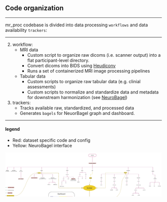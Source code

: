 ## Code organization

---

mr_proc codebase is divided into data processing `workflows` and data availability `trackers`: 

---

2. workflow:
    - MRI data
        - Custom script to organize raw dicoms (i.e. scanner output) into a flat participant-level directory. 
        - Convert dicoms into BIDS using [Heudiconv](https://heudiconv.readthedocs.io/en/latest/)
        - Runs a set of containerized MRI image processing pipelines 
    - Tabular data
        - Custom scripts to organize raw tabular data (e.g. clinial assessments)
        - Custom scripts to normalize and standardize data and metadata for downstream harmonization (see [NeuroBagel](../index.md))
3. trackers:
    - Tracks available raw, standardized, and processed data
    - Generates `bagels` for NeuorBagel graph and dashboard. 

--- 

#### legend
- Red: dataset specific code and config
- Yellow: NeuroBagel interface


![code_org](../imgs/code_org.png)